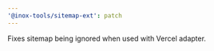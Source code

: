 ```yaml
---
'@inox-tools/sitemap-ext': patch
---
```


Fixes sitemap being ignored when used with Vercel adapter.
